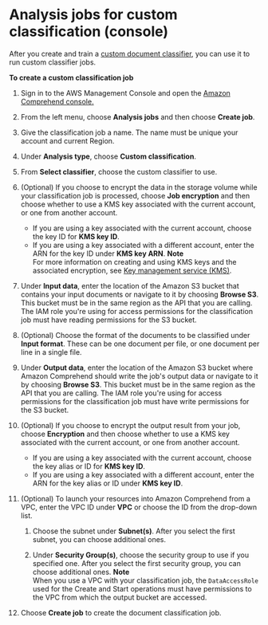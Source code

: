 # Analysis jobs for custom classification \(console\)<a name="analysis-jobs-custom-classifier"></a>

After you create and train a [custom document classifier](), you can use it to run custom classifier jobs\.

**To create a custom classification job**

1. Sign in to the AWS Management Console and open the [Amazon Comprehend console\.](https://console.aws.amazon.com/comprehend/home?region=us-east-1#api-explorer:)

1. From the left menu, choose **Analysis jobs** and then choose **Create job**\.

1. Give the classification job a name\. The name must be unique your account and current Region\.

1. Under **Analysis type**, choose **Custom classification**\.

1. From **Select classifier**, choose the custom classifier to use\.

1. \(Optional\) If you choose to encrypt the data in the storage volume while your classification job is processed, choose **Job encryption** and then choose whether to use a KMS key associated with the current account, or one from another account\.
   + If you are using a key associated with the current account, choose the key ID for **KMS key ID**\.
   + If you are using a key associated with a different account, enter the ARN for the key ID under **KMS key ARN**\.
**Note**  
For more information on creating and using KMS keys and the associated encryption, see [Key management service \(KMS\)](https://docs.aws.amazon.com/kms/latest/developerguide/overview.html)\.

1. Under **Input data**, enter the location of the Amazon S3 bucket that contains your input documents or navigate to it by choosing **Browse S3**\. This bucket must be in the same region as the API that you are calling\. The IAM role you're using for access permissions for the classification job must have reading permissions for the S3 bucket\.

1. \(Optional\) Choose the format of the documents to be classified under **Input format**\. These can be one document per file, or one document per line in a single file\.

1. Under **Output data**, enter the location of the Amazon S3 bucket where Amazon Comprehend should write the job's output data or navigate to it by choosing **Browse S3**\. This bucket must be in the same region as the API that you are calling\. The IAM role you're using for access permissions for the classification job must have write permissions for the S3 bucket\.

1. \(Optional\) If you choose to encrypt the output result from your job, choose **Encryption** and then choose whether to use a KMS key associated with the current account, or one from another account\.
   + If you are using a key associated with the current account, choose the key alias or ID for **KMS key ID**\.
   + If you are using a key associated with a different account, enter the ARN for the key alias or ID under **KMS key ID**\.

1. \(Optional\) To launch your resources into Amazon Comprehend from a VPC, enter the VPC ID under **VPC** or choose the ID from the drop\-down list\. 

   1. Choose the subnet under **Subnet\(s\)**\. After you select the first subnet, you can choose additional ones\.

   1. Under **Security Group\(s\)**, choose the security group to use if you specified one\. After you select the first security group, you can choose additional ones\.
**Note**  
When you use a VPC with your classification job, the `DataAccessRole` used for the Create and Start operations must have permissions to the VPC from which the output bucket are accessed\.

1. Choose **Create job** to create the document classification job\.
